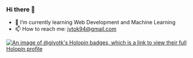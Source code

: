 ### Hi there 👋

- 🌱 I’m currently learning Web Development and Machine Learning
- 📫 How to reach me: jytok94@gmail.com


[![An image of @gjyotk's Holopin badges, which is a link to view their full Holopin profile](https://holopin.me/gjyotk)](https://holopin.io/@gjyotk)
